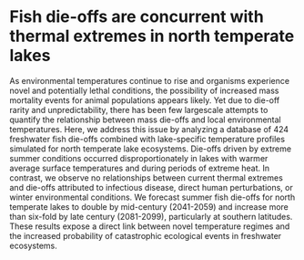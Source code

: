 # Fish die-offs are concurrent with thermal extremes in north temperate lakes

As environmental temperatures continue to rise and organisms experience novel and potentially lethal conditions, the possibility of increased mass mortality events for animal populations appears likely. Yet due to die-off rarity and unpredictability, there has been few largescale attempts to quantify the relationship between mass die-offs and local environmental temperatures. Here, we address this issue by analyzing a database of 424 freshwater fish die-offs combined with lake-specific temperature profiles simulated for north temperate lake ecosystems. Die-offs driven by extreme summer conditions occurred disproportionately in lakes with warmer average surface temperatures and during periods of extreme heat. In contrast, we observe no relationships between current thermal extremes and die-offs attributed to infectious disease, direct human perturbations, or winter environmental conditions. We forecast summer fish die-offs for north temperate lakes to double by mid-century (2041-2059) and increase more than six-fold by late century (2081-2099), particularly at southern latitudes. These results expose a direct link between novel temperature regimes and the increased probability of catastrophic ecological events in freshwater ecosystems.